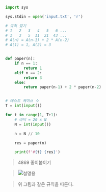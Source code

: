 ```python
import sys

sys.stdin = open('input.txt', 'r')

# 규칙 찾기
# 1   2   3   4   5   6 ...
# 1   3   5  11  21  43 ...
# A(n) = A(n-1) + 2 * A(n-2)
# A(1) = 1, A(2) = 3


def paper(n):
    if n == 1:
        return 1
    elif n == 2:
        return 3
    else:
        return paper(n-1) + 2 * paper(n-2)


# 테스트 케이스 수
T = int(input())

for t in range(1, T+1):
    # 바닥 = 20 x N
    N = int(input())

    n = N // 10

    res = paper(n)

    print(f'#{t} {res}')
```

> 4869 종이붙이기

> ![설명용](../../../../Desktop/설명용.jpg)

> 위 그림과 같은 규칙을 따른다.

